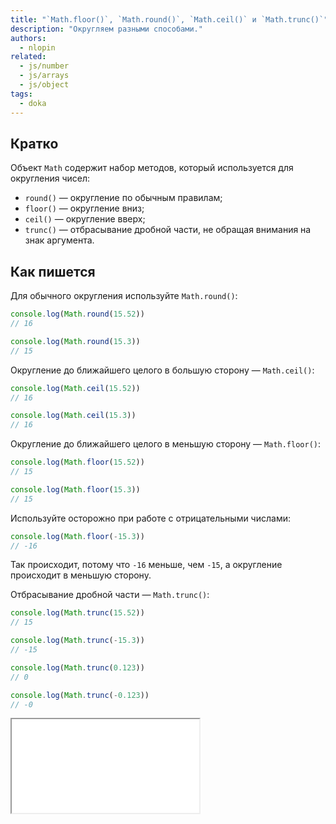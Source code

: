 ```yaml
---
title: "`Math.floor()`, `Math.round()`, `Math.ceil()` и `Math.trunc()`"
description: "Округляем разными способами."
authors:
  - nlopin
related:
  - js/number
  - js/arrays
  - js/object
tags:
  - doka
---
```


## Кратко

Объект `Math` содержит набор методов, который используется для округления чисел:

- `round()` — округление по обычным правилам;
- `floor()` — округление вниз;
- `ceil()` — округление вверх;
- `trunc()` — отбрасывание дробной части, не обращая внимания на знак аргумента.

## Как пишется

Для обычного округления используйте `Math.round()`:

```js
console.log(Math.round(15.52))
// 16

console.log(Math.round(15.3))
// 15
```

Округление до ближайшего целого в большую сторону — `Math.ceil()`:

```js
console.log(Math.ceil(15.52))
// 16

console.log(Math.ceil(15.3))
// 16
```

Округление до ближайшего целого в меньшую сторону — `Math.floor()`:

```js
console.log(Math.floor(15.52))
// 15

console.log(Math.floor(15.3))
// 15
```

Используйте осторожно при работе с отрицательными числами:

```js
console.log(Math.floor(-15.3))
// -16
```

Так происходит, потому что `-16` меньше, чем `-15`, а округление происходит в меньшую сторону.

Отбрасывание дробной части — `Math.trunc()`:

```js
console.log(Math.trunc(15.52))
// 15

console.log(Math.trunc(-15.3))
// -15

console.log(Math.trunc(0.123))
// 0

console.log(Math.trunc(-0.123))
// -0
```

<iframe title="Округление" src="demos/Lopinopulos-RzNGZQ/" height="150"></iframe>
